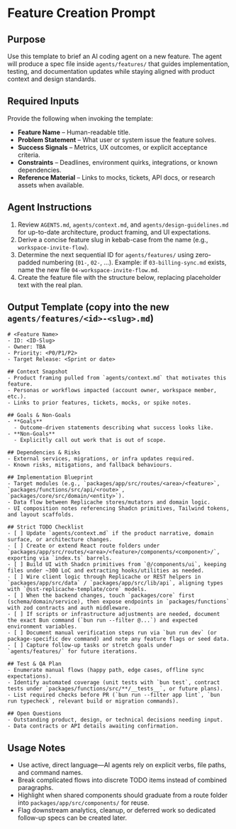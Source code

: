 # Feature Creation Prompt

## Purpose
Use this template to brief an AI coding agent on a new feature. The agent will produce a spec file inside `agents/features/` that guides implementation, testing, and documentation updates while staying aligned with product context and design standards.

## Required Inputs
Provide the following when invoking the template:
- **Feature Name** – Human-readable title.
- **Problem Statement** – What user or system issue the feature solves.
- **Success Signals** – Metrics, UX outcomes, or explicit acceptance criteria.
- **Constraints** – Deadlines, environment quirks, integrations, or known dependencies.
- **Reference Material** – Links to mocks, tickets, API docs, or research assets when available.

## Agent Instructions
1. Review `AGENTS.md`, `agents/context.md`, and `agents/design-guidelines.md` for up-to-date architecture, product framing, and UI expectations.
2. Derive a concise feature slug in kebab-case from the name (e.g., `workspace-invite-flow`).
3. Determine the next sequential ID for `agents/features/` using zero-padded numbering (`01-`, `02-`, …). Example: if `03-billing-sync.md` exists, name the new file `04-workspace-invite-flow.md`.
4. Create the feature file with the structure below, replacing placeholder text with the real plan.

## Output Template (copy into the new `agents/features/<id>-<slug>.md`)
```
# <Feature Name>
- ID: <ID-Slug>
- Owner: TBA
- Priority: <P0/P1/P2>
- Target Release: <Sprint or date>

## Context Snapshot
- Product framing pulled from `agents/context.md` that motivates this feature.
- Personas or workflows impacted (account owner, workspace member, etc.).
- Links to prior features, tickets, mocks, or spike notes.

## Goals & Non-Goals
- **Goals**
  - Outcome-driven statements describing what success looks like.
- **Non-Goals**
  - Explicitly call out work that is out of scope.

## Dependencies & Risks
- External services, migrations, or infra updates required.
- Known risks, mitigations, and fallback behaviours.

## Implementation Blueprint
- Target modules (e.g., `packages/app/src/routes/<area>/<feature>`, `packages/functions/src/api/<route>`, `packages/core/src/domain/<entity>`).
- Data flow between Replicache stores/mutators and domain logic.
- UI composition notes referencing Shadcn primitives, Tailwind tokens, and layout scaffolds.

## Strict TODO Checklist
- [ ] Update `agents/context.md` if the product narrative, domain surface, or architecture changes.
- [ ] Create or extend React route folders under `packages/app/src/routes/<area>/<feature>/components/<component>/`, exporting via `index.ts` barrels.
- [ ] Build UI with Shadcn primitives from `@/components/ui`, keeping files under ~300 LoC and extracting hooks/utilities as needed.
- [ ] Wire client logic through Replicache or REST helpers in `packages/app/src/data` / `packages/app/src/lib/api`, aligning types with `@sst-replicache-template/core` models.
- [ ] When the backend changes, touch `packages/core` first (schema/domain/service), then expose endpoints in `packages/functions` with zod contracts and auth middleware.
- [ ] If scripts or infrastructure adjustments are needed, document the exact Bun command (`bun run --filter @...`) and expected environment variables.
- [ ] Document manual verification steps run via `bun run dev` (or package-specific dev command) and note any feature flags or seed data.
- [ ] Capture follow-up tasks or stretch goals under `agents/features/` for future iterations.

## Test & QA Plan
- Enumerate manual flows (happy path, edge cases, offline sync expectations).
- Identify automated coverage (unit tests with `bun test`, contract tests under `packages/functions/src/**/__tests__`, or future plans).
- List required checks before PR (`bun run --filter app lint`, `bun run typecheck`, relevant build or migration commands).

## Open Questions
- Outstanding product, design, or technical decisions needing input.
- Data contracts or API details awaiting confirmation.
```

## Usage Notes
- Use active, direct language—AI agents rely on explicit verbs, file paths, and command names.
- Break complicated flows into discrete TODO items instead of combined paragraphs.
- Highlight when shared components should graduate from a route folder into `packages/app/src/components/` for reuse.
- Flag downstream analytics, cleanup, or deferred work so dedicated follow-up specs can be created later.
